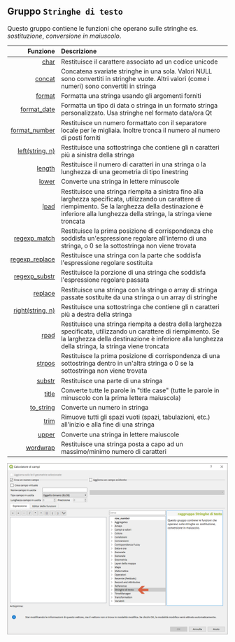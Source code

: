 ## Gruppo `Stringhe di testo`

Questo gruppo contiene le funzioni che operano sulle stringhe es. _sostituzione_, _conversione in maiuscolo_.

 Funzione | Descrizione 
 -------: | :---------- 
[char](char.md)|Restituisce il carattere associato ad un codice unicode
[concat](concat.md)|Concatena svariate stringhe in una sola. Valori NULL sono convertiti in stringhe vuote. Altri valori (come i numeri) sono convertiti in stringa
[format](format.md)|Formatta una stringa usando gli argomenti forniti
[format_date](format_date.md)|Formatta un tipo di data o stringa in un formato stringa personalizzato. Usa stringhe nel formato data/ora Qt
[format_number](format_number.md)|Restituisce un numero formattato con il separatore locale per le migliaia. Inoltre tronca il numero al numero di posti forniti
[left(string, n)](left.md)|Restituisce una sottostringa che contiene gli n caratteri più a sinistra della stringa
[length](length.md)|Restituisce il numero di caratteri in una stringa o la lunghezza di una geometria di tipo linestring
[lower](lower.md)|Converte una stringa in lettere minuscole
[lpad](lpad,md)|Restituisce una stringa riempita a sinistra fino alla larghezza specificata, utilizzando un carattere di riempimento. Se la larghezza della destinazione è inferiore alla lunghezza della stringa, la stringa viene troncata
[regexp_match](regexp_match.md)|Restituisce la prima posizione di corrispondenza che soddisfa un'espressione regolare all'interno di una stringa, o 0 se la sottostringa non viene trovata
[regexp_replace](regexp_replace.md)|Restituisce una stringa con la parte che soddisfa l'espressione regolare sostituita
[regexp_substr](regexp_substr.md)|Restituisce la porzione di una stringa che soddisfa l'espressione regolare passata
[replace](replace.md)|Restituisce una stringa con la stringa o array di stringa passate sostituite da una stringa o un array di stringhe
[right(string, n)](right.md)|Restituisce una sottostringa che contiene gli n caratteri più a destra della stringa
[rpad](rpad.md)|Restituisce una stringa riempita a destra della larghezza specificata, utilizzando un carattere di riempimento. Se la larghezza della destinazione è inferiore alla lunghezza della stringa, la stringa viene troncata
[strpos](strpos.md)|Restituisce la prima posizione di corrispondenza di una sottostringa dentro in un'altra stringa o 0 se la sottostringa non viene trovata
[substr](substr.md)|Restituisce una parte di una stringa
[title](title.md)|Converte tutte le parole in "title case" (tutte le parole in minuscolo con la prima lettera maiuscola)
[to_string](to_string.md)|Converte un numero in stringa
[trim](trim.md)|Rimuove tutti gli spazi vuoti (spazi, tabulazioni, etc.) all'inizio e alla fine di una stringa
[upper](upper.md)|Converte una stringa in lettere maiuscole
[wordwrap](wordwrap.md)|Restituisce una stringa posta a capo ad un massimo/minimo numero di caratteri


<img src="/img/stringhe_di_testo/gruppo_stringhe_di_testo1.png">
